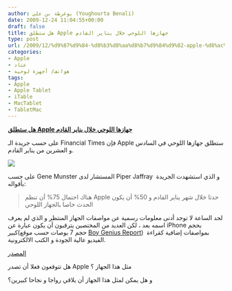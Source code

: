 ```yaml
---
author: يوغرطة بن علي (Youghourta Benali)
date: 2009-12-24 11:04:55+00:00
draft: false
title: هل ستطلق Apple جهازها اللوحي خلال يناير القادم
type: post
url: /2009/12/%d9%87%d9%84-%d8%b3%d8%aa%d8%b7%d9%84%d9%82-apple-%d8%ac%d9%87%d8%a7%d8%b2%d9%87%d8%a7-%d8%a7%d9%84%d9%84%d9%88%d8%ad%d9%8a-%d8%ae%d9%84%d8%a7%d9%84-%d9%8a%d9%86%d8%a7%d9%8a%d8%b1-%d8%a7%d9%84%d9%82/
categories:
- Apple
- عتاد
- هواتف/ أجهزة لوحية
tags:
- Apple
- Apple Tablet
- iTable
- MacTablet
- TabletMac
---
```


[**هل ستطلق Apple جهازها اللوحي خلال يناير القادم**](http://www.it-scoop.com/2009/12/%d9%87%d9%84-%d8%b3%d8%aa%d8%b7%d9%84%d9%82-apple-%d8%ac%d9%87%d8%a7%d8%b2%d9%87%d8%a7-%d8%a7%d9%84%d9%84%d9%88%d8%ad%d9%8a-%d8%ae%d9%84%d8%a7%d9%84-%d9%8a%d9%86%d8%a7%d9%8a%d8%b1-%d8%a7%d9%84%d9%82/)


على حسب جريدة الـ Financial Times فإن Apple ستطلق جهازها اللوحي في السادس و العشرين من يناير القادم.

[![](http://djug.developpez.com/rsc/apple_tablet.jpg)
](http://www.it-scoop.com/2009/12/%d9%87%d9%84-%d8%b3%d8%aa%d8%b7%d9%84%d9%82-apple-%d8%ac%d9%87%d8%a7%d8%b2%d9%87%d8%a7-%d8%a7%d9%84%d9%84%d9%88%d8%ad%d9%8a-%d8%ae%d9%84%d8%a7%d9%84-%d9%8a%d9%86%d8%a7%d9%8a%d8%b1-%d8%a7%d9%84%d9%82/)

على حسب Gene Munster المستشار لدى Piper Jaffray  و الذي استشهدت الجريدة بأقواله:


<blockquote>هناك احتمال 75% أن تنظم Apple حدثا خلال شهر يناير القادم و 50% أن يكون الحدث خاصا بالجهاز اللوحي</blockquote>


لحد الساعة لا توجد أدنى معلومات رسمية عن مواصفات الجهاز المنتظر و الذي لم يعرف اسمه بعد ، لكن العديد من المختصين يترقبون أن يكون عبارة عن iPhone بحجم كبير(حجم 7 بوصات حسب موقع [Boy Genius Report](http://www.boygeniusreport.com/2009/12/23/apple-tablet-definitely-coming-in-7-size/))  بمواصفات إضافية كقراءة الفيديو عالية الجودة و الكتب الالكترونية.

[المصدر](http://blogs.ft.com/techblog/2009/12/exclusive-apple-to-host-event-in-january/)

هل تتوقعون فعلا أن تصدر Apple مثل هذا الجهاز ؟

و هل يمكن لمثل هذا الجهاز أن يلاقي رواجا و نجاحا كبيرين؟
